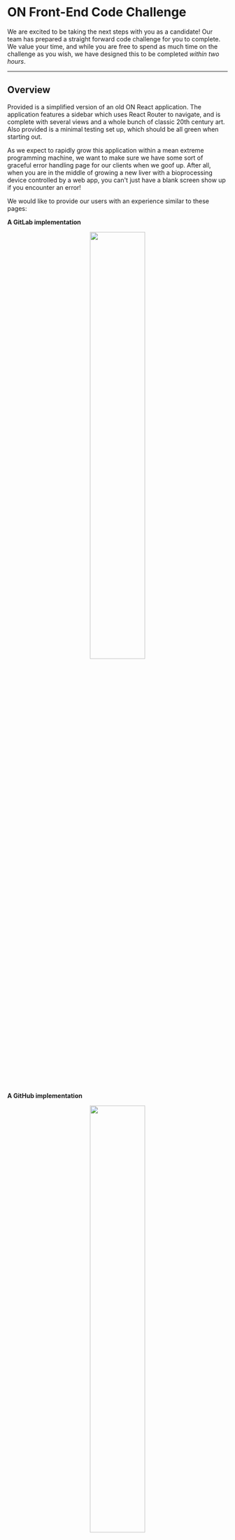# ON Front-End Code Challenge

We are excited to be taking the next steps with you as a candidate! Our team has prepared a straight forward code challenge for you to complete. We value your time, and while you are free to spend as much time on the challenge as you wish, we have designed this to be completed _within two hours_.


---
## Overview

Provided is a simplified version of an old ON React application. The application features a sidebar which uses React Router to navigate, and is complete with several views and a whole bunch of classic 20th century art. Also provided is a minimal testing set up, which should be all green when starting out.

As we expect to rapidly grow this application within a mean extreme programming machine, we want to make sure we have some sort of graceful error handling page for our clients when we goof up. After all, when you are in the middle of growing a new liver with a bioprocessing device controlled by a web app, you can't just have a blank screen show up if you encounter an error!

We would like to provide our users with an experience similar to these pages:

**A GitLab implementation**
<div align="center">
  <img src="gitlab_500.png" style="width: 50%">
</div>

**A GitHub implementation**
<div align="center" style="margin-top: 10px">
  <img src="github_500.jpeg" style="width: 50%">
</div>


---
## Getting Started
- Please clone the repository - **do not fork!** This is to ensure your submission stays private. If you will be hosting the repo on Github or Gitlab (not mandatory, see FAQ), please rename the repository.
- Please run `npm i && npm test` followed by `npm start` to make sure everything is working as expected!


---
## Deliverables
- **When an error is thrown within any `render` function of a main-content component (e.g. `Profile`, `Notifications`, `Devices`, `Changelog`):**
  - the sidebar should still be visible, and only the 'main-content' should be replaced with the error view
  - the user should be able to navigate away from the error page using the sidebar (the error page should only take up the 'main-content' window of the application)
  - the error view should display
  - we want to report the client side error to our backend, so make use of the existing method in the `ServerAPI` class to simulate the relevant information being sent in a POST request. Simply calling the provided method is sufficient!
  - the url should reflect that a user is on the error page (e.g. `http://localhost:3000/error`)
  - the user should be able to successfully 'navigate back' in their browsers (by clicking the back button, hitting backspace, etc.)
  - **Test coverage should be provided for this new feature!**
  - **bonus:** provide the user with the option to see the actual error and the stack trace on the error page


---
## FAQ

**Q**: What do I do once I am finished?
**A**: **Please do not make a PR to the repo.** If you are able to host it on a Github account simply rename the repo, provide a link and it will be cloned. If you made your repo private, please invite github user `ospin-webapp` as a collaborator, let us know when you are finished, and it will be cloned. Otherwise, send an email to webdev.ospin@gmail.com either with your finished repo zipped and attached, or with a link to somewhere it can be downloaded.

**Q:** Re: the user experience, do I have to provide some fancy animations/art/etc. on the error page?
**A:** No! All you need to provide is what you consider a simple and polished view. There are some assets in `src/images` which you are welcome to use, but not required to. Feel free to be goofy with it!

**Q:** May I use dependencies not currently listed?
**A:** Of course! Please use whatever dependencies you see fit. While we have provided a test framework in the challenge, it is by no means necessary to use the same one.

**Q:** May I change the way existing code works?
**A:** Certainly - feel free to edit the repository as you see fit. Keep in mind that your work should reflect how you would go about solving this issue on a real team.

**Q:** Will you be reviewing Git history?
**A:** Yes! Please provide a structured and readable Git history. This should mimic a real feature + PR completion, and will be read as such.

**Q:** How much test coverage do I need to provide?
**A:** Use your best judgement depending on your time constraints. If it is a choice between 20 tests which cover 50% of the feature, vs. 5 tests which cover 95% of the feature, go for the higher coverage!


**Q:** What if I have additional questions about the feature/user experience?
**A:** First and foremost, if it is not blocking to your completion of the code challenge, feel free to list any assumptions you need to make in the discussion section of the README below. Otherwise, reach out directly if you have any questions that feel are blocking to the completion of this code challenge.

---
## Discussion
> This is your space to communicate your thoughts as a developer to us. Use this section to describe the decisions you made (architecturally, technically, etc.), as well as any recommendations for alterations/extensions to the feature. Consider what makes a for a stellar PR body and provide it here.

> If there are any assumptions you had to make because of ambiguity in the feature request, please list them here!

> If your implementation involves additional setup to run, please let us know here.

> Any and all feedback on the code challenge is greatly appreciated. Please let us know if it could be improved, if it was too long, if expectations weren't clear, etc.!
